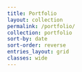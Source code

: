 ```yaml
---
title: Portfolio
layout: collection
permalink: /portfolio/
collection: portfolio
sort-by: date
sort-order: reverse
entries_layout: grid
classes: wide
---
```


